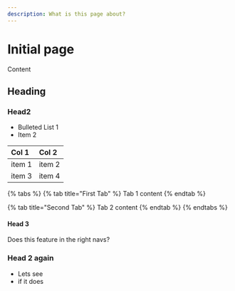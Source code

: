 ```yaml
---
description: What is this page about?
---
```


# Initial page

Content

## Heading

### Head2

* Bulleted List 1
* Item 2

| Col 1 | Col 2 |
| :--- | :--- |
| item 1 | item 2 |
| item 3 | item 4 |

{% tabs %}
{% tab title="First Tab" %}
Tab 1 content
{% endtab %}

{% tab title="Second Tab" %}
Tab 2 content
{% endtab %}
{% endtabs %}

#### Head 3

Does this feature in the right navs?

### Head 2 again

* Lets see
* if it does



